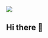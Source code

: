 <img src="https://capsule-render.vercel.app/api?type=waving&color=D8BFD8,FFFF00&height=150&section=header" />


## Hi there 👋

<!--
**Sunho12/Sunho12** is a ✨ _special_ ✨ repository because its `README.md` (this file) appears on your GitHub profile.

Here are some ideas to get you started:

- 🔭 I’m currently working on ...
- 🌱 I’m currently learning ...
- 👯 I’m looking to collaborate on ...
- 🤔 I’m looking for help with ...
- 💬 Ask me about ...
- 📫 How to reach me: ...
- 😄 Pronouns: ...
- ⚡ Fun fact: ...
-->
